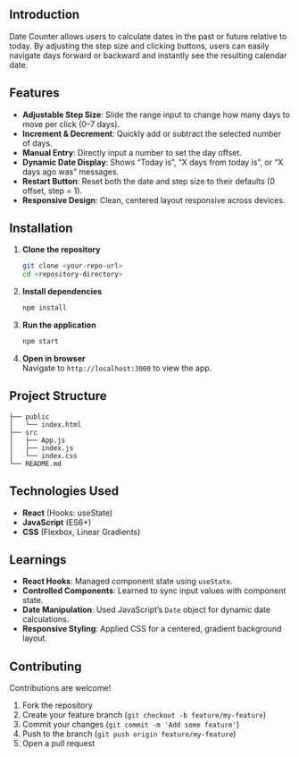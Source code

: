 ## Introduction
Date Counter allows users to calculate dates in the past or future relative to today. By adjusting the step size and clicking buttons, users can easily navigate days forward or backward and instantly see the resulting calendar date.

## Features
- **Adjustable Step Size**: Slide the range input to change how many days to move per click (0–7 days).
- **Increment & Decrement**: Quickly add or subtract the selected number of days.
- **Manual Entry**: Directly input a number to set the day offset.
- **Dynamic Date Display**: Shows “Today is”, “X days from today is”, or “X days ago was” messages.
- **Restart Button**: Reset both the date and step size to their defaults (0 offset, step = 1).
- **Responsive Design**: Clean, centered layout responsive across devices.

## Installation

1. **Clone the repository**
   ```bash
   git clone <your-repo-url>
   cd <repository-directory>
   ```
2. **Install dependencies**
   ```bash
   npm install
   ```
3. **Run the application**
   ```bash
   npm start
   ```
4. **Open in browser**  
   Navigate to `http://localhost:3000` to view the app.

## Project Structure
```
├── public
│   └── index.html
├── src
│   ├── App.js
│   ├── index.js
│   └── index.css
└── README.md
```

## Technologies Used
- **React** (Hooks: useState)
- **JavaScript** (ES6+)
- **CSS** (Flexbox, Linear Gradients)

## Learnings

- **React Hooks**: Managed component state using `useState`.
- **Controlled Components**: Learned to sync input values with component state.
- **Date Manipulation**: Used JavaScript’s `Date` object for dynamic date calculations.
- **Responsive Styling**: Applied CSS for a centered, gradient background layout.

## Contributing

Contributions are welcome!

1. Fork the repository
2. Create your feature branch (`git checkout -b feature/my-feature`)
3. Commit your changes (`git commit -m 'Add some feature'`)
4. Push to the branch (`git push origin feature/my-feature`)
5. Open a pull request
